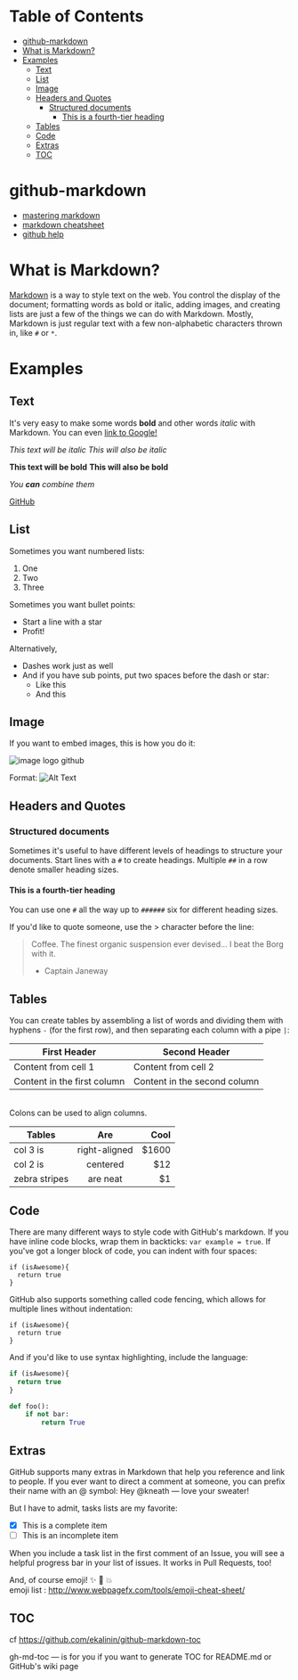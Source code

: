 
Table of Contents
=================

   * [github-markdown](#github-markdown)
   * [What is Markdown?](#what-is-markdown)
   * [Examples](#examples)
      * [Text](#text)
      * [List](#list)
      * [Image](#image)
      * [Headers and Quotes](#headers-and-quotes)
         * [Structured documents](#structured-documents)
            * [This is a fourth-tier heading](#this-is-a-fourth-tier-heading)
      * [Tables](#tables)
      * [Code](#code)
      * [Extras](#extras)
      * [TOC](#toc)

# github-markdown

* [mastering markdown](https://guides.github.com/features/mastering-markdown/) 
* [markdown cheatsheet](https://github.com/adam-p/markdown-here/wiki/Markdown-Cheatsheet)
* [github help](https://help.github.com/categories/writing-on-github/)

What is Markdown?
============

[Markdown](http://daringfireball.net/projects/markdown/) is a way to style text on the web. You control the display of the document; formatting words as bold or italic, adding images, and creating lists are just a few of the things we can do with Markdown. Mostly, Markdown is just regular text with a few non-alphabetic characters thrown in, like `#` or `*`.

Examples
======

Text
-----

It's very easy to make some words **bold** and other words *italic* with Markdown. You can even [link to Google!](http://google.com)

*This text will be italic*
_This will also be italic_

**This text will be bold**
__This will also be bold__

_You **can** combine them_

[GitHub](http://github.com)

List
-----

Sometimes you want numbered lists:

1. One
2. Two
3. Three

Sometimes you want bullet points:

* Start a line with a star
* Profit!

Alternatively,

- Dashes work just as well
- And if you have sub points, put two spaces before the dash or star:
    - Like this
    - And this
  
  
Image
---------

If you want to embed images, this is how you do it:

![image logo github](https://camo.githubusercontent.com/fb782da4019ab66eeea35cc9b9ce73b2438b1688/687474703a2f2f646f632e72756c746f722e636f6d2f696d616765732f6769746875622d6c6f676f2e706e67)

Format: ![Alt Text](https://cdn0.iconfinder.com/data/icons/social-media-logos-free/32/github_social_media_logo-128.png)

Headers and Quotes
--------------------------

### Structured documents

Sometimes it's useful to have different levels of headings to structure your documents. Start lines with a `#` to create headings. Multiple `##` in a row denote smaller heading sizes.

#### This is a fourth-tier heading

You can use one `#` all the way up to `######` six for different heading sizes.

If you'd like to quote someone, use the > character before the line:

> Coffee. The finest organic suspension ever devised... I beat the Borg with it.
> - Captain Janeway

Tables
--------

You can create tables by assembling a list of words and dividing them with hyphens `-` (for the first row), and then separating each column with a pipe `|`:

First Header | Second Header
------------ | -------------
Content from cell 1 | Content from cell 2
Content in the first column | Content in the second column
<br>
Colons can be used to align columns.


| Tables        | Are           | Cool  |
| ------------- |:-------------:| -----:|
| col 3 is      | right-aligned | $1600 |
| col 2 is      | centered      |   $12 |
| zebra stripes | are neat      |    $1 |


Code
-------

There are many different ways to style code with GitHub's markdown. If you have inline code blocks, wrap them in backticks: `var example = true`.  If you've got a longer block of code, you can indent with four spaces:

    if (isAwesome){
      return true
    }

GitHub also supports something called code fencing, which allows for multiple lines without indentation:

```
if (isAwesome){
  return true
}
```

And if you'd like to use syntax highlighting, include the language:

```javascript
if (isAwesome){
  return true
}
```

```python
def foo():
    if not bar:
        return True
```

Extras
--------

GitHub supports many extras in Markdown that help you reference and link to people. If you ever want to direct a comment at someone, you can prefix their name with an @ symbol: Hey @kneath — love your sweater!

But I have to admit, tasks lists are my favorite:

- [x] This is a complete item
- [ ] This is an incomplete item

When you include a task list in the first comment of an Issue, you will see a helpful progress bar in your list of issues. It works in Pull Requests, too!

And, of course emoji! :sparkles: :camel: :boom:
<br>emoji list : http://www.webpagefx.com/tools/emoji-cheat-sheet/


TOC
---

cf https://github.com/ekalinin/github-markdown-toc

gh-md-toc — is for you if you want to generate TOC for README.md or GitHub's wiki page